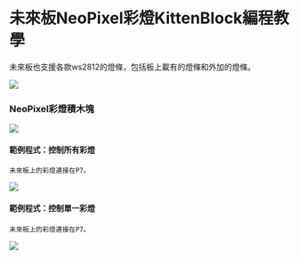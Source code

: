 # 未來板NeoPixel彩燈KittenBlock編程教學

未來板也支援各款ws2812的燈條，包括板上載有的燈條和外加的燈條。

![](https://kittenbothk.readthedocs.io/en/latest/\_images/kbbanner10.png)

### NeoPixel彩燈積木塊

![](https://kittenbothk.readthedocs.io/en/latest/\_images/neopixel1.png)

#### 範例程式：控制所有彩燈

```
未來板上的彩燈連接在P7。
```

![](https://kittenbothk.readthedocs.io/en/latest/\_images/neopixel\_code1.png)

#### 範例程式：控制單一彩燈

```
未來板上的彩燈連接在P7。
```

![](https://kittenbothk.readthedocs.io/en/latest/\_images/neopixel\_code2.png)
